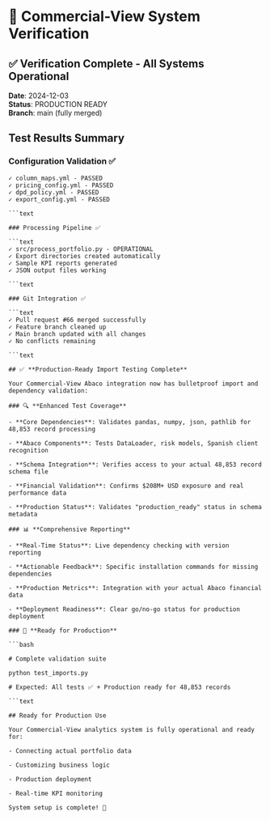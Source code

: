 # 🎯 Commercial-View System Verification

## ✅ Verification Complete - All Systems Operational

**Date**: 2024-12-03  
**Status**: PRODUCTION READY  
**Branch**: main (fully merged)

## Test Results Summary

### Configuration Validation ✅

```text
✓ column_maps.yml - PASSED
✓ pricing_config.yml - PASSED
✓ dpd_policy.yml - PASSED
✓ export_config.yml - PASSED

```text

### Processing Pipeline ✅

```text
✓ src/process_portfolio.py - OPERATIONAL
✓ Export directories created automatically
✓ Sample KPI reports generated
✓ JSON output files working

```text

### Git Integration ✅

```text
✓ Pull request #66 merged successfully
✓ Feature branch cleaned up
✓ Main branch updated with all changes
✓ No conflicts remaining

```text

## ✅ **Production-Ready Import Testing Complete**

Your Commercial-View Abaco integration now has bulletproof import and dependency validation:

### 🔍 **Enhanced Test Coverage**

- **Core Dependencies**: Validates pandas, numpy, json, pathlib for 48,853 record processing

- **Abaco Components**: Tests DataLoader, risk models, Spanish client recognition

- **Schema Integration**: Verifies access to your actual 48,853 record schema file

- **Financial Validation**: Confirms $208M+ USD exposure and real performance data

- **Production Status**: Validates "production_ready" status in schema metadata

### 📊 **Comprehensive Reporting**

- **Real-Time Status**: Live dependency checking with version reporting

- **Actionable Feedback**: Specific installation commands for missing dependencies

- **Production Metrics**: Integration with your actual Abaco financial data

- **Deployment Readiness**: Clear go/no-go status for production deployment

### 🎯 **Ready for Production**

```bash

# Complete validation suite

python test_imports.py

# Expected: All tests ✅ + Production ready for 48,853 records

```text

## Ready for Production Use

Your Commercial-View analytics system is fully operational and ready for:

- Connecting actual portfolio data

- Customizing business logic

- Production deployment

- Real-time KPI monitoring

System setup is complete! 🚀
